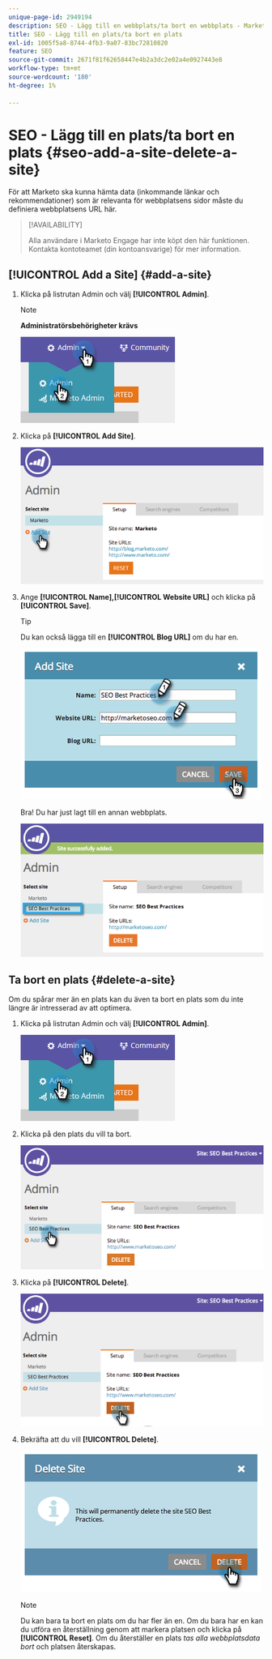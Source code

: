 ```yaml
---
unique-page-id: 2949194
description: SEO - Lägg till en webbplats/ta bort en webbplats - Marketo Docs - produktdokumentation
title: SEO - Lägg till en plats/ta bort en plats
exl-id: 1005f5a8-8744-4fb3-9a07-83bc72810820
feature: SEO
source-git-commit: 2671f81f62658447e4b2a3dc2e02a4e0927443e8
workflow-type: tm+mt
source-wordcount: '180'
ht-degree: 1%

---
```


# SEO - Lägg till en plats/ta bort en plats {#seo-add-a-site-delete-a-site}

För att Marketo ska kunna hämta data (inkommande länkar och rekommendationer) som är relevanta för webbplatsens sidor måste du definiera webbplatsens URL här.

>[!AVAILABILITY]
>
>Alla användare i Marketo Engage har inte köpt den här funktionen. Kontakta kontoteamet (din kontoansvarige) för mer information.

## [!UICONTROL Add a Site] {#add-a-site}

1. Klicka på listrutan Admin och välj **[!UICONTROL Admin]**.

   >[!NOTE]
   >
   >**Administratörsbehörigheter krävs**

   ![](assets/one.png)

1. Klicka på **[!UICONTROL Add Site]**.

   ![](assets/two.png)

1. Ange **[!UICONTROL Name],[!UICONTROL Website URL]** och klicka på **[!UICONTROL Save]**.

   >[!TIP]
   >
   >Du kan också lägga till en **[!UICONTROL Blog URL]** om du har en.

   ![](assets/image2014-9-17-21-3a19-3a51.png)

   Bra! Du har just lagt till en annan webbplats.

   ![](assets/four.png)

## Ta bort en plats {#delete-a-site}

Om du spårar mer än en plats kan du även ta bort en plats som du inte längre är intresserad av att optimera.

1. Klicka på listrutan Admin och välj **[!UICONTROL Admin]**.

   ![](assets/one.png)

1. Klicka på den plats du vill ta bort.

   ![](assets/six.png)

1. Klicka på **[!UICONTROL Delete]**.

   ![](assets/seven.png)

1. Bekräfta att du vill **[!UICONTROL Delete]**.

   ![](assets/image2014-9-17-21-3a21-3a22.png)

   >[!NOTE]
   >
   >Du kan bara ta bort en plats om du har fler än en. Om du bara har en kan du utföra en återställning genom att markera platsen och klicka på **[!UICONTROL Reset]**. Om du återställer en plats _tas alla webbplatsdata bort_ och platsen återskapas.
